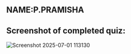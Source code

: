 ## NAME:P.PRAMISHA
## Screenshot of completed quiz:
![Screenshot 2025-07-01 113130](https://github.com/user-attachments/assets/d94ff051-4341-4cdd-942d-3edd6ebbead8)

